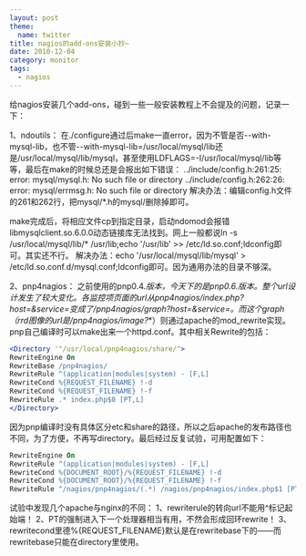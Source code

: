```yaml
---
layout: post
theme:
  name: twitter
title: nagios的add-ons安装小抄~
date: 2010-12-04
category: monitor
tags:
  - nagios
---
```


给nagios安装几个add-ons，碰到一些一般安装教程上不会提及的问题，记录一下：

1、ndoutils：
在./configure通过后make一直error，因为不管是否--with-mysql-lib，也不管--with-mysql-lib=/usr/local/mysql/lib还是/usr/local/mysql/lib/mysql，甚至使用LDFLAGS=-I/usr/local/mysql/lib等等，最后在make的时候总还是会报出如下错误：
../include/config.h:261:25: error: mysql/mysql.h: No such file or  directory
../include/config.h:262:26: error: mysql/errmsg.h: No such file or  directory
解决办法：编辑config.h文件的261和262行，把mysql/*.h的mysql/删除掉即可。

make完成后，将相应文件cp到指定目录，启动ndomod会报错libmysqlclient.so.6.0.0动态链接库无法找到。网上一般都说ln -s /usr/local/mysql/lib/* /usr/lib;echo '/usr/lib' >> /etc/ld.so.conf;ldconfig即可。其实还不行。
解决办法：echo '/usr/local/mysql/lib/mysql' > /etc/ld.so.conf.d/mysql.conf;ldconfig即可。因为通用办法的目录不够深。

2、pnp4nagios：
之前使用的pnp0.4.*版本，今天下的是pnp0.6.*版本。整个url设计发生了较大变化。各监控项页面的url从pnp4nagios/index.php?host=&amp;service=变成了/pnp4nagios/graph?host=&amp;service=。而这个graph（rrd图像的url是/pnp4nagios/image?***）则通过apache的mod_rewrite实现。
pnp自己编译时可以make出来一个httpd.conf。其中相关Rewrite的包括：
```apache
<Directory '"/usr/local/pnp4nagios/share/">
RewriteEngine On
RewriteBase /pnp4nagios/
RewriteRule ^(application|modules|system) - [F,L]
RewriteCond %{REQUEST_FILENAME} !-d
RewriteCond %{REQUEST_FILENAME} !-f
RewriteRule .* index.php$0 [PT,L]
</Directory>
```
因为pnp编译时没有具体区分etc和share的路径，所以之后apache的发布路径也不同，为了方便，不再写directory。最后经过反复试验，可用配置如下：
```apache
RewriteEngine On
RewriteRule ^(application|modules|system) - [F,L]
RewriteCond %{DOCUMENT_ROOT}/%{REQUEST_FILENAME} !-d
RewriteCond %{DOCUMENT_ROOT}/%{REQUEST_FILENAME} !-f
RewriteRule ^/nagios/pnp4nagios/(.*) /nagios/pnp4nagios/index.php$1 [PT,L]
```

试验中发现几个apache与nginx的不同：
1、rewriterule的转向url不能用^标记起始端！
2、PT的强制进入下一个处理器相当有用，不然会形成回环rewrite！
3、rewritecond里德%{REQUEST_FILENAME}默认是在rewritebase下的——而rewritebase只能在directory里使用。
